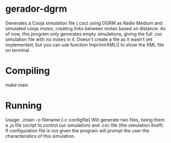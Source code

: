 # gerador-dgrm
Generates a Cooja simulation file (.csc) using DGRM as Radio Medium and simulated cooja motes, creating links between motes based on distance. As of now, this program only generates empty simulations, giving the full .csc simulation file with no motes in it. Doesn't create a file as it wasn't yet implemented, but you can use function ImprimirXML() to show the XML file on terminal.

# Compiling
make main

# Running
Usage: ./main -o filename [-c configfile]
Will generate two files, being them a .js file (script to control our simulation) and .csc file (the simulation itself). If configuration file is not given the program will prompt the user the characteristics of this simulation.
